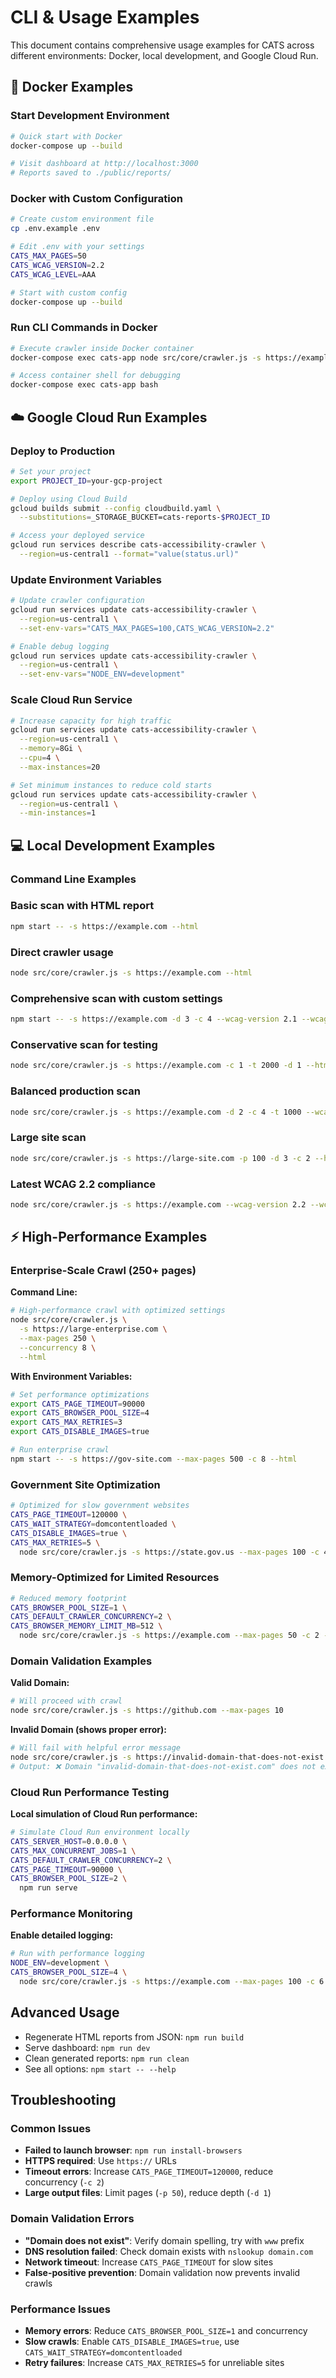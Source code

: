 # CLI & Usage Examples

This document contains comprehensive usage examples for CATS across different
environments: Docker, local development, and Google Cloud Run.

## 🐳 Docker Examples

### Start Development Environment

```bash
# Quick start with Docker
docker-compose up --build

# Visit dashboard at http://localhost:3000
# Reports saved to ./public/reports/
```

### Docker with Custom Configuration

```bash
# Create custom environment file
cp .env.example .env

# Edit .env with your settings
CATS_MAX_PAGES=50
CATS_WCAG_VERSION=2.2
CATS_WCAG_LEVEL=AAA

# Start with custom config
docker-compose up --build
```

### Run CLI Commands in Docker

```bash
# Execute crawler inside Docker container
docker-compose exec cats-app node src/core/crawler.js -s https://example.com --html

# Access container shell for debugging
docker-compose exec cats-app bash
```

## ☁️ Google Cloud Run Examples

### Deploy to Production

```bash
# Set your project
export PROJECT_ID=your-gcp-project

# Deploy using Cloud Build
gcloud builds submit --config cloudbuild.yaml \
  --substitutions=_STORAGE_BUCKET=cats-reports-$PROJECT_ID

# Access your deployed service
gcloud run services describe cats-accessibility-crawler \
  --region=us-central1 --format="value(status.url)"
```

### Update Environment Variables

```bash
# Update crawler configuration
gcloud run services update cats-accessibility-crawler \
  --region=us-central1 \
  --set-env-vars="CATS_MAX_PAGES=100,CATS_WCAG_VERSION=2.2"

# Enable debug logging
gcloud run services update cats-accessibility-crawler \
  --region=us-central1 \
  --set-env-vars="NODE_ENV=development"
```

### Scale Cloud Run Service

```bash
# Increase capacity for high traffic
gcloud run services update cats-accessibility-crawler \
  --region=us-central1 \
  --memory=8Gi \
  --cpu=4 \
  --max-instances=20

# Set minimum instances to reduce cold starts
gcloud run services update cats-accessibility-crawler \
  --region=us-central1 \
  --min-instances=1
```

## 💻 Local Development Examples

### Command Line Examples

### Basic scan with HTML report

```bash
npm start -- -s https://example.com --html
```

### Direct crawler usage

```bash
node src/core/crawler.js -s https://example.com --html
```

### Comprehensive scan with custom settings

```bash
npm start -- -s https://example.com -d 3 -c 4 --wcag-version 2.1 --wcag-level AA --html
```

### Conservative scan for testing

```bash
node src/core/crawler.js -s https://example.com -c 1 -t 2000 -d 1 --html
```

### Balanced production scan

```bash
node src/core/crawler.js -s https://example.com -d 2 -c 4 -t 1000 --wcag-version 2.1 --wcag-level AA --html
```

### Large site scan

```bash
node src/core/crawler.js -s https://large-site.com -p 100 -d 3 -c 2 --html
```

### Latest WCAG 2.2 compliance

```bash
node src/core/crawler.js -s https://example.com --wcag-version 2.2 --wcag-level AA --html
```

## ⚡ High-Performance Examples

### Enterprise-Scale Crawl (250+ pages)

**Command Line:**

```bash
# High-performance crawl with optimized settings
node src/core/crawler.js \
  -s https://large-enterprise.com \
  --max-pages 250 \
  --concurrency 8 \
  --html
```

**With Environment Variables:**

```bash
# Set performance optimizations
export CATS_PAGE_TIMEOUT=90000
export CATS_BROWSER_POOL_SIZE=4
export CATS_MAX_RETRIES=3
export CATS_DISABLE_IMAGES=true

# Run enterprise crawl
npm start -- -s https://gov-site.com --max-pages 500 -c 8 --html
```

### Government Site Optimization

```bash
# Optimized for slow government websites
CATS_PAGE_TIMEOUT=120000 \
CATS_WAIT_STRATEGY=domcontentloaded \
CATS_DISABLE_IMAGES=true \
CATS_MAX_RETRIES=5 \
  node src/core/crawler.js -s https://state.gov.us --max-pages 100 -c 4 --html
```

### Memory-Optimized for Limited Resources

```bash
# Reduced memory footprint
CATS_BROWSER_POOL_SIZE=1 \
CATS_DEFAULT_CRAWLER_CONCURRENCY=2 \
CATS_BROWSER_MEMORY_LIMIT_MB=512 \
  node src/core/crawler.js -s https://example.com --max-pages 50 -c 2 --html
```

### Domain Validation Examples

**Valid Domain:**

```bash
# Will proceed with crawl
node src/core/crawler.js -s https://github.com --max-pages 10
```

**Invalid Domain (shows proper error):**

```bash
# Will fail with helpful error message
node src/core/crawler.js -s https://invalid-domain-that-does-not-exist.com
# Output: ❌ Domain "invalid-domain-that-does-not-exist.com" does not exist...
```

### Cloud Run Performance Testing

**Local simulation of Cloud Run performance:**

```bash
# Simulate Cloud Run environment locally
CATS_SERVER_HOST=0.0.0.0 \
CATS_MAX_CONCURRENT_JOBS=1 \
CATS_DEFAULT_CRAWLER_CONCURRENCY=2 \
CATS_PAGE_TIMEOUT=90000 \
CATS_BROWSER_POOL_SIZE=2 \
  npm run serve
```

### Performance Monitoring

**Enable detailed logging:**

```bash
# Run with performance logging
NODE_ENV=development \
CATS_BROWSER_POOL_SIZE=4 \
  node src/core/crawler.js -s https://example.com --max-pages 100 -c 6 --html
```

## Advanced Usage

- Regenerate HTML reports from JSON: `npm run build`
- Serve dashboard: `npm run dev`
- Clean generated reports: `npm run clean`
- See all options: `npm start -- --help`

## Troubleshooting

### Common Issues

- **Failed to launch browser**: `npm run install-browsers`
- **HTTPS required**: Use `https://` URLs
- **Timeout errors**: Increase `CATS_PAGE_TIMEOUT=120000`, reduce concurrency
  (`-c 2`)
- **Large output files**: Limit pages (`-p 50`), reduce depth (`-d 1`)

### Domain Validation Errors

- **"Domain does not exist"**: Verify domain spelling, try with `www` prefix
- **DNS resolution failed**: Check domain exists with `nslookup domain.com`
- **Network timeout**: Increase `CATS_PAGE_TIMEOUT` for slow sites
- **False-positive prevention**: Domain validation now prevents invalid crawls

### Performance Issues

- **Memory errors**: Reduce `CATS_BROWSER_POOL_SIZE=1` and concurrency
- **Slow crawls**: Enable `CATS_DISABLE_IMAGES=true`, use
  `CATS_WAIT_STRATEGY=domcontentloaded`
- **Retry failures**: Increase `CATS_MAX_RETRIES=5` for unreliable sites
